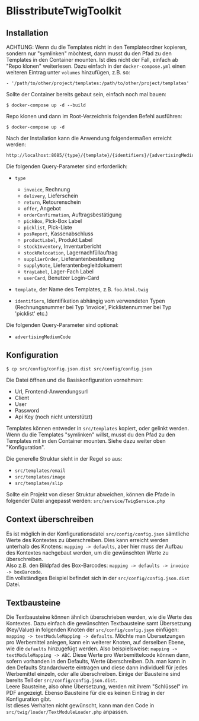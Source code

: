 # BlisstributeTwigToolkit

## Installation

ACHTUNG: Wenn du die Templates nicht in den Templateordner kopieren, sondern nur "symlinken" möchtest, dann musst du
den Pfad zu den Templates in den Container mounten. Ist dies nicht der Fall, einfach ab "Repo klonen" weiterlesen.
Dazu einfach in der `docker-compose.yml` einen weiteren Eintrag
unter `volumes` hinzufügen, z.B. so:

    - '/path/to/other/project/templates:/path/to/other/project/templates'

Sollte der Container bereits gebaut sein, einfach noch mal bauen:

    $ docker-compose up -d --build

Repo klonen und dann im Root-Verzeichnis folgenden Befehl ausführen:

    $ docker-compose up -d

Nach der Installation kann die Anwendung folgendermaßen erreicht werden:

    http://localhost:8085/{type}/{template}/{identifiers}/{advertisingMediumCode}

Die folgenden Query-Parameter sind erforderlich:

- `type`
    - `invoice`, Rechnung
    - `delivery`, Lieferschein
    - `return`, Retourenschein
    - `offer`, Angebot
    - `orderConfirmation`, Auftragsbestätigung
    - `pickBox`, Pick-Box Label
    - `picklist`, Pick-Liste
    - `posReport`, Kassenabschluss
    - `productLabel`, Produkt Label
    - `stockInventory`, Inventurbericht
    - `stockRelocation`, Lagernachfüllauftrag
    - `supplierOrder`, Lieferantenbestellung
    - `supplyNote`, Lieferantenbegleitdokument
    - `trayLabel`, Lager-Fach Label
    - `userCard`, Benutzer Login-Card 

- `template`, der Name des Templates, z.B. `foo.html.twig`
- `identifiers`, Identifikation abhängig vom verwendeten Typen (Rechnungsnummer bei Typ 'invoice', Picklistennummer bei Typ 'picklist' etc.)

Die folgenden Query-Parameter sind optional:

- `advertisingMediumCode`

## Konfiguration

    $ cp src/config/config.json.dist src/config/config.json

Die Datei öffnen und die Basiskonfiguration vornehmen:

- Url, Frontend-Anwendungsurl
- Client
- User
- Password
- Api Key (noch nicht unterstützt)

Templates können entweder in `src/templates` kopiert, oder gelinkt werden. Wenn du die Templates "symlinken" willst, musst
du den Pfad zu den Templates mit in den Container mounten. Siehe dazu weiter oben "Konfiguration".

Die generelle Struktur sieht in der Regel so aus:

- `src/templates/email`
- `src/templates/image`
- `src/templates/slip`

Sollte ein Projekt von dieser Struktur abweichen, können die Pfade in folgender
Datei angepasst werden: `src/service/TwigService.php`

## Context überschreiben

Es ist möglich in der Konfigurationsdatei `src/config/config.json` sämtliche Werte des Kontextes zu überschreiben.
Dies kann erreicht werden unterhalb des Knotens: `mapping -> defaults`, aber hier muss der Aufbau des Kontextes 
nachgebaut werden, um die gewünschten Werte zu überschreiben.  
Also z.B. den Bildpfad des Box-Barcodes: `mapping -> defaults -> invoice -> boxBarcode`.  
Ein vollständiges Beispiel befindet sich in der `src/config/config.json.dist` Datei.

## Textbausteine

Die Textbausteine können ähnlich überschrieben werden, wie die Werte des Kontextes. Dazu einfach die gewünschten Textbausteine
samt Übersetzung (Key/Value) in folgenden Knoten der `src/config/config.json` einfügen: `mapping -> textModuleMapping -> defaults`.
Möchte man Übersetzungen pro Werbemittel anlegen, kann ein weiterer Knoten, auf derselben Ebene, wie die `defaults` hinzugefügt werden.
Also beispielsweise: `mapping -> textModuleMapping -> ABC`. Diese Werte pro Werbemittelcode können dann, sofern vorhanden in den Defaults,
Werte überschreiben. D.h. man kann in den Defaults Standardwerte eintragen und diese dann individuell für jedes Werbemittel einzeln, oder alle überschreiben.
Einige der Bausteine sind bereits Teil der `src/config/config.json.dist`.  
Leere Bausteine, also ohne Übersetzung, werden mit ihrem "Schlüssel" im PDF angezeigt. Ebenso Bausteine für die es keinen Eintrag
in der Konfiguration gibt.  
Ist dieses Verhalten nicht gewünscht, kann man den Code in `src/twig/loader/TextModuleLoader.php` anpassen.